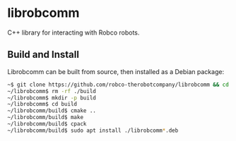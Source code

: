 # librobcomm

C++ library for interacting with Robco robots.

## Build and Install

Librobcomm can be built from source, then installed as a Debian package:

```bash
~$ git clone https://github.com/robco-therobotcompany/librobcomm && cd librobcomm
~/librobcomm$ rm -rf ./build
~/librobcomm$ mkdir -p build
~/librobcomm$ cd build
~/librobcomm/build$ cmake ..
~/librobcomm/build$ make
~/librobcomm/build$ cpack
~/librobcomm/build$ sudo apt install ./librobcomm*.deb
```
